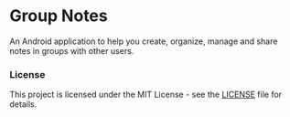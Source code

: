 # Group Notes
An Android application to help you create, organize,  manage and share notes in groups with other users.<br />
### License

This project is licensed under the MIT License - see the [LICENSE](LICENSE) file for details.<br />